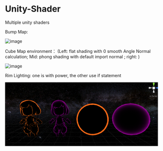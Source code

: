 # Unity-Shader
Multiple unity shaders


Bump Map:

![image](https://github.com/QianMang/Unity-Shader/blob/master/bump_map.gif)

Cube Map environment： (Left: flat shading with 0 smooth Angle Normal calculation;    Mid: phong shading with default import normal  ;
right: )

![image](https://github.com/QianMang/Unity-Shader/blob/master/CubeMapEnvironment.gif)

Rim Lighting: one is with power, the other use if statement

![image](https://github.com/QianMang/Unity-Shader/blob/master/RimLight2.png)
